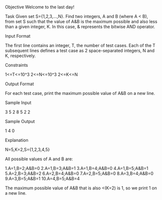 Objective
Welcome to the last day! 

Task
Given set S={1,2,3,...,N}. Find two integers, A and B (where A < B), from set S such that the value of A&B is the maximum possible and also less than a given integer, K. In this case, & represents the bitwise AND operator.

Input Format

The first line contains an integer, T, the number of test cases.
Each of the T subsequent lines defines a test case as 2 space-separated integers, N and K, respectively.

Constraints

1<=T<=10^3
2<=N<=10^3
2<=K<=N

Output Format

For each test case, print the maximum possible value of A&B on a new line.

Sample Input

3
5 2
8 5
2 2

Sample Output

1
4
0

Explanation

 N=5,K=2,S={1,2,3,4,5}

All possible values of A and B are:

1.A=1,B=2;A&B=0
2.A=1,B=3;A&B=1
3.A=1,B=4;A&B=0
4.A=1,B=5;A&B=1
5.A=2,B=3;A&B=2
6.A=2,B=4;A&B=0
7.A=2,B=5;A&B=0
8.A=3,B=4;A&B=0
9.A=3,B=5;A&B=1
10.A=4,B=5;A&B=4

The maximum possible value of A&B that is also <(K=2) is 1, so we print 1 on a new line.